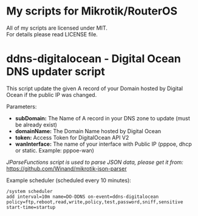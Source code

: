 # My scripts for Mikrotik/RouterOS
  
All of my scripts are licensed under MIT.  
For details please read LICENSE file.  
  
# ddns-digitalocean - Digital Ocean DNS updater script

This script update the given A record of your Domain hosted by Digital Ocean if the public IP was changed. 

Parameters:  
  - **subDomain:** The Name of A record in your DNS zone to update (must be already exist) 
  - **domainName:** The Domain Name hosted by Digital Ocean
  - **token:** Access Token for DigitalOcean API V2
  - **wanInterface:** The name of your interface with Public IP (pppoe, dhcp or static. Example: pppoe-wan)

*JParseFunctions script is used to parse JSON data, please get it from:*  
https://github.com/Winand/mikrotik-json-parser

Example scheduler (scheduled every 10 minutes):
```
/system scheduler
add interval=10m name=DO-DDNS on-event=ddns-digitalocean policy=ftp,reboot,read,write,policy,test,password,sniff,sensitive start-time=startup
```
